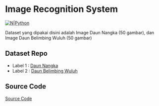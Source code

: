 # Image Recognition System

[![N|Python](https://www.python.org/static/img/python-logo@2x.png)](https://www.python.org)


Dataset yang dipakai disini adalah Image Daun Nangka (50 gambar), dan Image Daun Belimbing Wuluh (50 gambar)

##  Dataset Repo

- Label 1 : [Daun Nangka](https://github.com/Taufik322/image-recognition-system/tree/main/dokumentasi/dataset/nangka) 
- Label 2 : [Daun Belimbing Wuluh](https://github.com/Taufik322/image-recognition-system/tree/main/dokumentasi/dataset/belimbing%20wuluh)

##  Source Code

[Source Code](https://github.com/Taufik322/image-recognition-system/tree/main/dokumentasi/source%20code)
